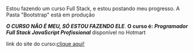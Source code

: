  Estou fazendo um curso Full Stack, e estou postando meu progresso.
A Pasta "Bootstrap" está em produção
 
 __*O CURSO NÃO É MEU, SÓ ESTOU FAZENDO ELE*__. **O curso é:** __*Programador Full Stack JavaScript Profissional*__
 disponível no Hotmart
 
 link do site do curso:[clique aqui!](https://programador.onebitcode.com/?ref=C54036552P)
